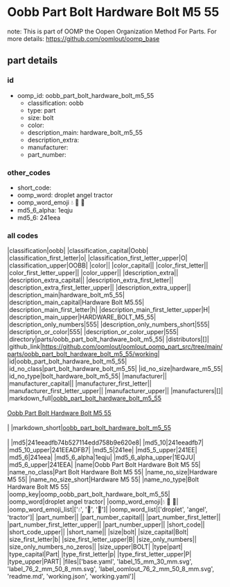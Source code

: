 # Oobb Part Bolt Hardware Bolt M5 55  

note: This is part of OOMP the Oopen Organization Method For Parts. For more details: https://github.com/oomlout/oomp_base

##  part details





### id
* oomp_id: oobb_part_bolt_hardware_bolt_m5_55
  * classification: oobb
  * type: part
  * size: bolt
  * color: 
  * description_main: hardware_bolt_m5_55
  * description_extra: 
  * manufacturer: 
  * part_number: 

### other_codes
* short_code: 
* oomp_word: droplet angel tractor
* oomp_word_emoji :droplet: :angel: :tractor:
* md5_6_alpha: 1eqju
* md5_6: 241eea

### all codes 
|classification|oobb|
|classification_capital|Oobb|
|classification_first_letter|o|
|classification_first_letter_upper|O|
|classification_upper|OOBB|
|color||
|color_capital||
|color_first_letter||
|color_first_letter_upper||
|color_upper||
|description_extra||
|description_extra_capital||
|description_extra_first_letter||
|description_extra_first_letter_upper||
|description_extra_upper||
|description_main|hardware_bolt_m5_55|
|description_main_capital|Hardware Bolt M5.55|
|description_main_first_letter|h|
|description_main_first_letter_upper|H|
|description_main_upper|HARDWARE_BOLT_M5_55|
|description_only_numbers|555|
|description_only_numbers_short|555|
|description_or_color|555|
|description_or_color_upper|555|
|directory|parts/oobb_part_bolt_hardware_bolt_m5_55|
|distributors|[]|
|github_link|https://github.com/oomlout/oomlout_oomp_part_src/tree/main/parts/oobb_part_bolt_hardware_bolt_m5_55/working|
|id|oobb_part_bolt_hardware_bolt_m5_55|
|id_no_class|part_bolt_hardware_bolt_m5_55|
|id_no_size|hardware_m5_55|
|id_no_type|bolt_hardware_bolt_m5_55|
|manufacturer||
|manufacturer_capital||
|manufacturer_first_letter||
|manufacturer_first_letter_upper||
|manufacturer_upper||
|manufacturers|[]|
|markdown_full|[oobb_part_bolt_hardware_bolt_m5_55](https://github.com/oomlout/oomlout_oomp_part_src/tree/main/parts/oobb_part_bolt_hardware_bolt_m5_55/working)<br>[](https://github.com/oomlout/oomlout_oomp_part_src/tree/main/parts/oobb_part_bolt_hardware_bolt_m5_55/working)<br>[Oobb Part Bolt Hardware Bolt M5 55](https://github.com/oomlout/oomlout_oomp_part_src/tree/main/parts/oobb_part_bolt_hardware_bolt_m5_55/working)<br><br>|
|markdown_short|[oobb_part_bolt_hardware_bolt_m5_55](https://github.com/oomlout/oomlout_oomp_part_src/tree/main/parts/oobb_part_bolt_hardware_bolt_m5_55/working)<br><br>|
|md5|241eeadfb74b527114edd758b9e620e8|
|md5_10|241eeadfb7|
|md5_10_upper|241EEADFB7|
|md5_5|241ee|
|md5_5_upper|241EE|
|md5_6|241eea|
|md5_6_alpha|1eqju|
|md5_6_alpha_upper|1EQJU|
|md5_6_upper|241EEA|
|name|Oobb Part Bolt Hardware Bolt M5 55|
|name_no_class|Part Bolt Hardware Bolt M5 55|
|name_no_size|Hardware M5 55|
|name_no_size_short|Hardware M5 55|
|name_no_type|Bolt Hardware Bolt M5 55|
|oomp_key|oomp_oobb_part_bolt_hardware_bolt_m5_55|
|oomp_word|droplet angel tractor|
|oomp_word_emoji|:droplet: :angel: :tractor:|
|oomp_word_emoji_list|[':droplet:', ':angel:', ':tractor:']|
|oomp_word_list|['droplet', 'angel', 'tractor']|
|part_number||
|part_number_capital||
|part_number_first_letter||
|part_number_first_letter_upper||
|part_number_upper||
|short_code||
|short_code_upper||
|short_name||
|size|bolt|
|size_capital|Bolt|
|size_first_letter|b|
|size_first_letter_upper|B|
|size_only_numbers||
|size_only_numbers_no_zeros||
|size_upper|BOLT|
|type|part|
|type_capital|Part|
|type_first_letter|p|
|type_first_letter_upper|P|
|type_upper|PART|
|files|['base.yaml', 'label_15_mm_30_mm.svg', 'label_76_2_mm_50_8_mm.svg', 'label_oomlout_76_2_mm_50_8_mm.svg', 'readme.md', 'working.json', 'working.yaml']|
